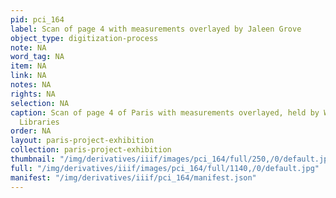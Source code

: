 ```yaml
---
pid: pci_164
label: Scan of page 4 with measurements overlayed by Jaleen Grove
object_type: digitization-process
note: NA
word_tag: NA
item: NA
link: NA
notes: NA
rights: NA
selection: NA
caption: Scan of page 4 of Paris with measurements overlayed, held by Washington University
  Libraries
order: NA
layout: paris-project-exhibition
collection: paris-project-exhibition
thumbnail: "/img/derivatives/iiif/images/pci_164/full/250,/0/default.jpg"
full: "/img/derivatives/iiif/images/pci_164/full/1140,/0/default.jpg"
manifest: "/img/derivatives/iiif/pci_164/manifest.json"
---
```

